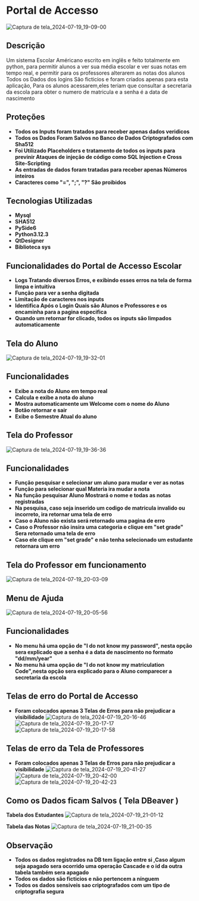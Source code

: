 # Portal de Accesso

![Captura de tela_2024-07-19_19-09-00](https://github.com/user-attachments/assets/e316b66c-f5cb-4043-81ad-d715442a8dc8)



## Descrição
Um sistema Escolar Américano escrito em inglês e feito totalmente em python, para permitir alunos a ver sua média escolar e ver suas notas em tempo real, e permitir para os professores alterarem as notas dos alunos
Todos os Dados dos logins São ficticios e foram criados apenas para esta aplicação, Para os alunos acessarem,eles teriam que consultar a secretaria da escola para obter o numero de matricula
e a senha é a data de nascimento 

## Proteções 
- **Todos os Inputs foram tratados para receber apenas dados veridicos**
- **Todos os Dados Foram Salvos no Banco de Dados Criptografados com Sha512**
- **Foi Utilizado Placeholders e tratamento de todos os inputs para previnir Ataques de injeção de código como SQL Injection e Cross Site-Scripting**
- **As entradas de dados foram tratadas para receber apenas Números inteiros**
- **Caracteres como "=", ";", "?" São proibidos**

## Tecnologias Utilizadas 
- **Mysql**
- **SHA512**
- **PySide6**
- **Python3.12.3**
- **QtDesigner**
- **Biblioteca sys**

## Funcionalidades do Portal de Accesso Escolar 
- **Logs Tratando diversos Erros, e exibindo esses erros na tela de forma limpa e intuitiva**
- **Função para ver a senha digitada**
- **Limitação de caracteres nos inputs**
- **Identifica Após o Login Quais são Alunos e Professores e os encaminha para a pagina especifica**
- **Quando um retornar for clicado, todos os inputs são limpados automaticamente**

## Tela do Aluno 
![Captura de tela_2024-07-19_19-32-01](https://github.com/user-attachments/assets/685a907f-4d37-481a-8c28-23048f4fd610)

## Funcionalidades  
- **Exibe a nota do Aluno em tempo real**
- **Calcula e exibe a nota do aluno**
- **Mostra automaticamente um Welcome com o nome do Aluno**
- **Botão retornar e sair**
- **Exibe o Semestre Atual do aluno**

## Tela do Professor
![Captura de tela_2024-07-19_19-36-36](https://github.com/user-attachments/assets/d0d0f635-c39a-42ac-946a-0e56320dc6fc)

## Funcionalidades 
- **Função pesquisar e selecionar um aluno para mudar e ver as notas**
- **Função para selecionar qual Materia ira mudar a nota**
- **Na função pesquisar Aluno Mostrará o nome e todas as notas registradas**
- **Na pesquisa, caso seja inserido um codigo de matricula invalido ou incorreto, ira retornar uma tela de erro**
- **Caso o Aluno não exista será retornado uma pagina de erro**
- **Caso o Professor não insira uma categoria e clique em "set grade" Sera retornado uma tela de erro**
- **Caso ele clique em "set grade" e não tenha selecionado um estudante retornara um erro**

## Tela do Professor em funcionamento 
  ![Captura de tela_2024-07-19_20-03-09](https://github.com/user-attachments/assets/9b6648a1-a234-46f5-b8e2-bbfeea35c614)

## Menu de Ajuda 
![Captura de tela_2024-07-19_20-05-56](https://github.com/user-attachments/assets/df24c79b-137c-442b-aa88-05e087da0650)

## Funcionalidades 
- **No menu há uma opção de "I do not know my password", nesta opção sera explicado que a senha é a data de nascimento no formato "dd/mm/year"**
- **No menu há uma opção de "I do not know my matriculation Code",nesta opção sera explicado para o Aluno comparecer a secretaria da escola**


## Telas de erro do Portal de Accesso
- **Foram colocados apenas 3 Telas de Erros para não prejudicar a visibilidade**
![Captura de tela_2024-07-19_20-16-46](https://github.com/user-attachments/assets/77b4e3ff-fefb-4dc0-8c19-37b60686a41a)
![Captura de tela_2024-07-19_20-17-17](https://github.com/user-attachments/assets/65d2fc0d-c31b-4735-a70e-ef5931bc86ca)
![Captura de tela_2024-07-19_20-17-58](https://github.com/user-attachments/assets/a99d8fac-0dc1-43b9-9bb0-f250f761de1d)

## Telas de erro da Tela de Professores
- **Foram colocados apenas 3 Telas de Erros para não prejudicar a visibilidade**
![Captura de tela_2024-07-19_20-41-27](https://github.com/user-attachments/assets/06baca26-6d11-4d8a-8786-34c5ccc6a4fa)
![Captura de tela_2024-07-19_20-42-00](https://github.com/user-attachments/assets/59d10c60-125d-4845-9a55-8d034f88a1a0)
![Captura de tela_2024-07-19_20-42-23](https://github.com/user-attachments/assets/1bd173e4-dfb9-4c2d-baf8-72ac1dc095a7)

## Como os Dados ficam Salvos ( Tela DBeaver )
**Tabela dos Estudantes**
![Captura de tela_2024-07-19_21-01-12](https://github.com/user-attachments/assets/ddf599cd-965d-4af1-af7d-d7b392a90900)

**Tabela das Notas**
![Captura de tela_2024-07-19_21-00-35](https://github.com/user-attachments/assets/c0c74e40-b6ea-4dca-bc0b-0498bd90eb0c)


## Observação
- **Todos os dados registrados na DB tem ligação entre si ,Caso algum seja apagado sera ocorrido uma operação Cascade e o id da outra tabela também sera apagado** 
- **Todos os dados são ficticios e não pertencem a nínguem**
- **Todos os dados sensiveis sao criptografados com um tipo de criptografia segura**
